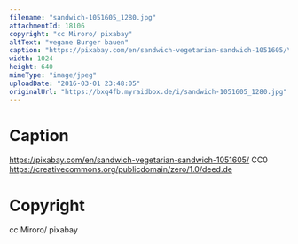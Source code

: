 ```yaml
---
filename: "sandwich-1051605_1280.jpg"
attachmentId: 18106
copyright: "cc Miroro/ pixabay"
altText: "vegane Burger bauen"
caption: "https://pixabay.com/en/sandwich-vegetarian-sandwich-1051605/\nCC0\nhttps://creativecommons.org/publicdomain/zero/1.0/deed.de"
width: 1024
height: 640
mimeType: "image/jpeg"
uploadDate: "2016-03-01 23:48:05"
originalUrl: "https://bxq4fb.myraidbox.de/i/sandwich-1051605_1280.jpg"
---
```


# Caption

https://pixabay.com/en/sandwich-vegetarian-sandwich-1051605/
CC0
https://creativecommons.org/publicdomain/zero/1.0/deed.de

# Copyright

cc Miroro/ pixabay

